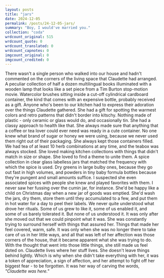 ```yaml
---
layout: posts
title: "jars"
date: 2024-12-05
permalink: /posts/24-12-05-jars/
summary: "Boy, I would've married you."
collection: "coda"
wrdcount_original: 515
wrdcount_quote: 0
wrdcount_translated: 0
wrdcount_capnotes: 0
imgcount_original: 0
imgcount_credited: 0
---
```

There wasn't a single person who walked into our house and hadn't commented on the corners of the living space that Claudette had arranged. A peculiar collection of half a dozen multilingual books illuminated with a wooden lamp that looks like a set piece from a Tim Burton stop-motion movie. Watercolor brushes sitting inside a cut-off cylindrical cardboard container, the kind that comes with an expensive bottle, probably received as a gift. Anyone who's been to our kitchen had to express their adoration over the things Claudette gathered. She had a gift for spotting the warmest colors and retro patterns that didn't border into kitschy. Nothing made of plastic - only ceramic or glass would do, and occasionally tin. She had a classy approach to health like that. She always made sure that anything that a coffee or tea lover could ever need was ready in a cute container. No one knew what brand of sugar or honey we were using, because we never used them right out of their packaging. She always kept those containers filled. We had tea of at least 10 herb combinations at any time, and the teabox was always stocked. She loved making kitchen collections with things that didn't match in size or shape. She loved to find a theme to unite them. A spice collection in clear glass labelless jars that matched the frequency with which the spice is used. Dry greens in large bulby ones, because they go out fast in high volumes, and powders in tiny baby formula bottles because they're pungent and small amounts suffice. I suspected she even associated spices with people she knew and played favorites with them. I never saw her fussing over the cumin jar, for instance. She'd be happy like a child on Christmas day when a new jar of goods was emptied. She'd wash the jars, dry them, store them until they accumulated to a few, and put them in hot water for a day to peel their labels. We never quite understood what drove her rituals. Some of us grew to like it, some of us enabled it, and some of us barely tolerated it. But none of us understood it. It was only after she moved out that we could pinpoint what it was. She was constantly trying to surround herself with things that assured her. Things that made her feel covered, warm, safe. It was only when she was no longer there to take care of us in her little ways, and all that was left of her affection was those corners of the house, that it became apparent what she was trying to do. With the thought that went into those little things, she still made us feel doted on. Claudette lives where her stuff lives. She doesn't leave things behind lightly. Which is why when she didn't take everything with her, it was a token of appreciation, a sign of affection, and her attempt to fight off her biggest fear - to be forgotten. It was her way of carving the words, *"Claudette was here."*
